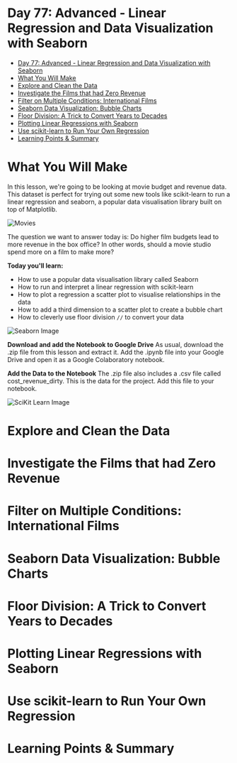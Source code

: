 # Day 77: Advanced - Linear Regression and Data Visualization with Seaborn

- [Day 77: Advanced - Linear Regression and Data Visualization with Seaborn](#day-77-advanced---linear-regression-and-data-visualization-with-seaborn)
- [What You Will Make](#what-you-will-make)
- [Explore and Clean the Data](#explore-and-clean-the-data)
- [Investigate the Films that had Zero Revenue](#investigate-the-films-that-had-zero-revenue)
- [Filter on Multiple Conditions: International Films](#filter-on-multiple-conditions-international-films)
- [Seaborn Data Visualization: Bubble Charts](#seaborn-data-visualization-bubble-charts)
- [Floor Division: A Trick to Convert Years to Decades](#floor-division-a-trick-to-convert-years-to-decades)
- [Plotting Linear Regressions with Seaborn](#plotting-linear-regressions-with-seaborn)
- [Use scikit-learn to Run Your Own Regression](#use-scikit-learn-to-run-your-own-regression)
- [Learning Points & Summary](#learning-points--summary)

# What You Will Make
In this lesson, we're going to be looking at movie budget and revenue data. This dataset is perfect for trying out some new tools like scikit-learn to run a linear regression and seaborn, a popular data visualisation library built on top of Matplotlib.  

![Movies](https://img-b.udemycdn.com/redactor/raw/2020-10-14_11-55-48-2c83542d09cb8d7e8c8dfc03616734f7.png)

The question we want to answer today is: Do higher film budgets lead to more revenue in the box office? In other words, should a movie studio spend more on a film to make more?  

**Today you'll learn:**
- How to use a popular data visualisation library called Seaborn
- How to run and interpret a linear regression with scikit-learn
- How to plot a regression a scatter plot to visualise relationships in the data
- How to add a third dimension to a scatter plot to create a bubble chart
- How to cleverly use floor division `//` to convert your data

![Seaborn Image](https://img-b.udemycdn.com/redactor/raw/2020-10-14_11-48-35-4f37a708b04a864a3fe1ab0b2138dd05.png)

**Download and add the Notebook to Google Drive**
As usual, download the .zip file from this lesson and extract it. Add the .ipynb file into your Google Drive and open it as a Google Colaboratory notebook.

**Add the Data to the Notebook**
The .zip file also includes a .csv file called cost_revenue_dirty. This is the data for the project. Add this file to your notebook.

![SciKit Learn Image](https://img-b.udemycdn.com/redactor/raw/2020-10-14_11-57-57-f2a45422e3025ee7021afa483d10ade8.png)




# Explore and Clean the Data

# Investigate the Films that had Zero Revenue

# Filter on Multiple Conditions: International Films

# Seaborn Data Visualization: Bubble Charts

# Floor Division: A Trick to Convert Years to Decades

# Plotting Linear Regressions with Seaborn

# Use scikit-learn to Run Your Own Regression

# Learning Points & Summary